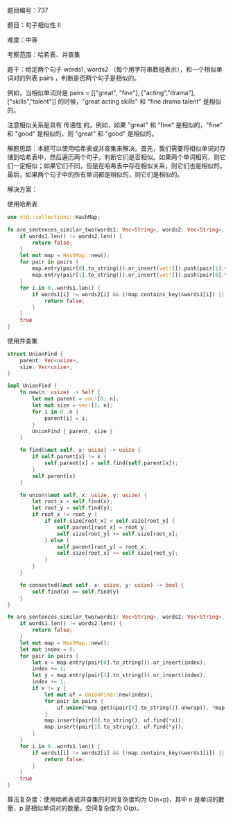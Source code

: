 题目编号：737

题目：句子相似性 II

难度：中等

考察范围：哈希表、并查集

题干：给定两个句子 words1, words2 （每个用字符串数组表示），和一个相似单词对的列表 pairs ，判断是否两个句子是相似的。

例如，当相似单词对是 pairs = [["great", "fine"], ["acting","drama"], ["skills","talent"]] 的时候，"great acting skills" 和 "fine drama talent" 是相似的。

注意相似关系是具有 传递性 的。例如，如果 "great" 和 "fine" 是相似的，"fine" 和 "good" 是相似的，则 "great" 和 "good" 是相似的。

解题思路：本题可以使用哈希表或并查集来解决。首先，我们需要将相似单词对存储到哈希表中，然后遍历两个句子，判断它们是否相似。如果两个单词相同，则它们一定相似；如果它们不同，但是在哈希表中存在相似关系，则它们也是相似的。最后，如果两个句子中的所有单词都是相似的，则它们是相似的。

解决方案：

使用哈希表

```rust
use std::collections::HashMap;

fn are_sentences_similar_two(words1: Vec<String>, words2: Vec<String>, pairs: Vec<Vec<String>>) -> bool {
    if words1.len() != words2.len() {
        return false;
    }
    let mut map = HashMap::new();
    for pair in pairs {
        map.entry(pair[0].to_string()).or_insert(vec![]).push(pair[1].to_string());
        map.entry(pair[1].to_string()).or_insert(vec![]).push(pair[0].to_string());
    }
    for i in 0..words1.len() {
        if words1[i] != words2[i] && (!map.contains_key(&words1[i]) || !map[&words1[i]].contains(&words2[i])) {
            return false;
        }
    }
    true
}
```

使用并查集

```rust
struct UnionFind {
    parent: Vec<usize>,
    size: Vec<usize>,
}

impl UnionFind {
    fn new(n: usize) -> Self {
        let mut parent = vec![0; n];
        let mut size = vec![1; n];
        for i in 0..n {
            parent[i] = i;
        }
        UnionFind { parent, size }
    }

    fn find(&mut self, x: usize) -> usize {
        if self.parent[x] != x {
            self.parent[x] = self.find(self.parent[x]);
        }
        self.parent[x]
    }

    fn union(&mut self, x: usize, y: usize) {
        let root_x = self.find(x);
        let root_y = self.find(y);
        if root_x != root_y {
            if self.size[root_x] < self.size[root_y] {
                self.parent[root_x] = root_y;
                self.size[root_y] += self.size[root_x];
            } else {
                self.parent[root_y] = root_x;
                self.size[root_x] += self.size[root_y];
            }
        }
    }

    fn connected(&mut self, x: usize, y: usize) -> bool {
        self.find(x) == self.find(y)
    }
}

fn are_sentences_similar_two(words1: Vec<String>, words2: Vec<String>, pairs: Vec<Vec<String>>) -> bool {
    if words1.len() != words2.len() {
        return false;
    }
    let mut map = HashMap::new();
    let mut index = 0;
    for pair in pairs {
        let x = map.entry(pair[0].to_string()).or_insert(index);
        index += 1;
        let y = map.entry(pair[1].to_string()).or_insert(index);
        index += 1;
        if x != y {
            let mut uf = UnionFind::new(index);
            for pair in pairs {
                uf.union(*map.get(&pair[0].to_string()).unwrap(), *map.get(&pair[1].to_string()).unwrap());
            }
            map.insert(pair[0].to_string(), uf.find(*x));
            map.insert(pair[1].to_string(), uf.find(*y));
        }
    }
    for i in 0..words1.len() {
        if words1[i] != words2[i] && (!map.contains_key(&words1[i]) || !map.contains_key(&words2[i]) || !map[&words1[i]].eq(&map[&words2[i]])) {
            return false;
        }
    }
    true
}
```

算法复杂度：使用哈希表或并查集的时间复杂度均为 O(n+p)，其中 n 是单词的数量，p 是相似单词对的数量。空间复杂度为 O(p)。